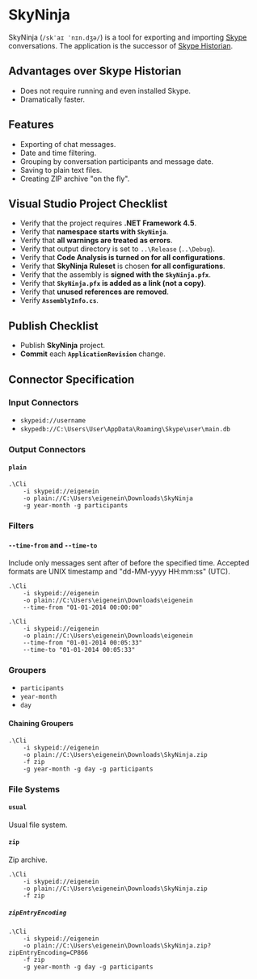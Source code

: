 # SkyNinja

SkyNinja (`/skˈaɪ ˈnɪn.dʒə/`) is a tool for exporting and importing [Skype](http://www.skype.com) conversations. The application is the successor of [Skype Historian](http://eigene.in/skype-historian).

## Advantages over Skype Historian

* Does not require running and even installed Skype.
* Dramatically faster.

## Features

* Exporting of chat messages.
* Date and time filtering.
* Grouping by conversation participants and message date.
* Saving to plain text files.
* Creating ZIP archive "on the fly".

## Visual Studio Project Checklist

* Verify that the project requires **.NET Framework 4.5**.
* Verify that **namespace starts with `SkyNinja`**.
* Verify that **all warnings are treated as errors**.
* Verify that output directory is set to `..\Release` (`..\Debug`).
* Verify that **Code Analysis is turned on for all configurations**.
* Verify that **SkyNinja Ruleset** is chosen **for all configurations**.
* Verify that the assembly is **signed with the `SkyNinja.pfx`**.
* Verify that **`SkyNinja.pfx` is added as a link (not a copy)**.
* Verify that **unused references are removed**.
* Verify **`AssemblyInfo.cs`**.

## Publish Checklist

* Publish **SkyNinja** project.
* **Commit** each **`ApplicationRevision`** change.

## Connector Specification

### Input Connectors

* `skypeid://username`
* `skypedb://C:\Users\User\AppData\Roaming\Skype\user\main.db`

### Output Connectors

#### `plain`

```
.\Cli
    -i skypeid://eigenein
    -o plain://C:\Users\eigenein\Downloads\SkyNinja
    -g year-month -g participants
```

### Filters

#### `--time-from` and `--time-to`

Include only messages sent after of before the specified time. Accepted formats are UNIX timestamp and "dd-MM-yyyy HH:mm:ss" (UTC).

```
.\Cli
    -i skypeid://eigenein
    -o plain://C:\Users\eigenein\Downloads\eigenein
    --time-from "01-01-2014 00:00:00"
```

```
.\Cli
    -i skypeid://eigenein
    -o plain://C:\Users\eigenein\Downloads\eigenein
    --time-from "01-01-2014 00:05:33"
    --time-to "01-01-2014 00:05:33"
```

### Groupers

* `participants`
* `year-month`
* `day`

#### Chaining Groupers

```
.\Cli
    -i skypeid://eigenein
    -o plain://C:\Users\eigenein\Downloads\SkyNinja.zip
    -f zip
    -g year-month -g day -g participants
```

### File Systems

#### `usual`

Usual file system.

#### `zip`

Zip archive.

```
.\Cli
    -i skypeid://eigenein
    -o plain://C:\Users\eigenein\Downloads\SkyNinja.zip
    -f zip
```

##### `zipEntryEncoding`

```
.\Cli
    -i skypeid://eigenein
    -o plain://C:\Users\eigenein\Downloads\SkyNinja.zip?zipEntryEncoding=CP866
    -f zip
    -g year-month -g day -g participants
```
